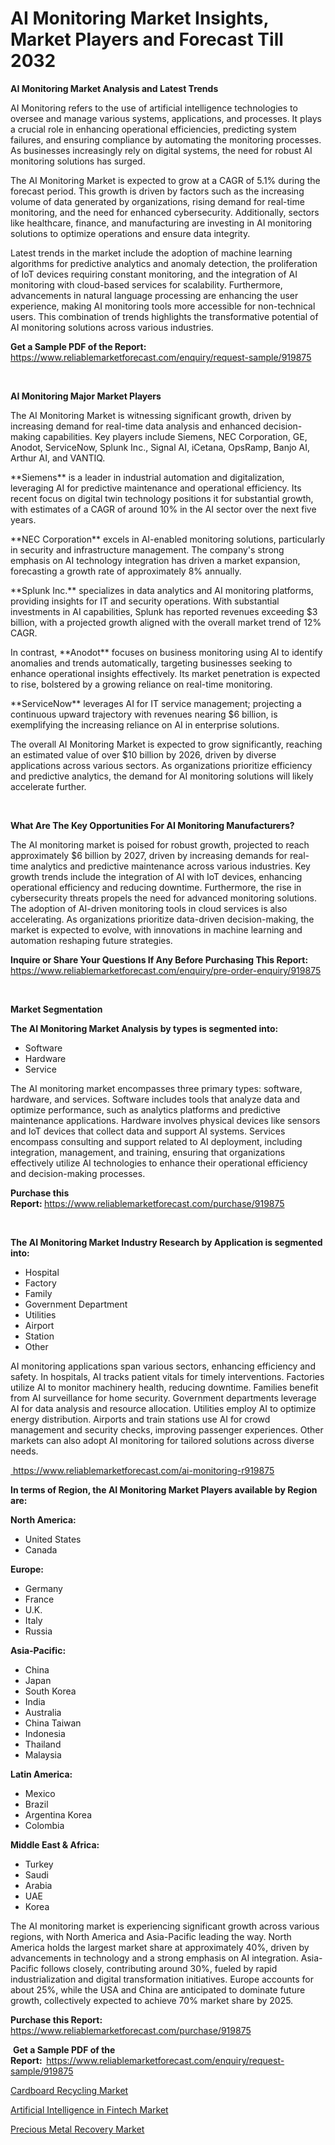 <p><h1>AI Monitoring Market Insights, Market Players and Forecast Till 2032</h1></p><p><strong>AI Monitoring Market Analysis and Latest Trends</strong></p>
<p><p>AI Monitoring refers to the use of artificial intelligence technologies to oversee and manage various systems, applications, and processes. It plays a crucial role in enhancing operational efficiencies, predicting system failures, and ensuring compliance by automating the monitoring processes. As businesses increasingly rely on digital systems, the need for robust AI monitoring solutions has surged.</p><p>The AI Monitoring Market is expected to grow at a CAGR of 5.1% during the forecast period. This growth is driven by factors such as the increasing volume of data generated by organizations, rising demand for real-time monitoring, and the need for enhanced cybersecurity. Additionally, sectors like healthcare, finance, and manufacturing are investing in AI monitoring solutions to optimize operations and ensure data integrity.</p><p>Latest trends in the market include the adoption of machine learning algorithms for predictive analytics and anomaly detection, the proliferation of IoT devices requiring constant monitoring, and the integration of AI monitoring with cloud-based services for scalability. Furthermore, advancements in natural language processing are enhancing the user experience, making AI monitoring tools more accessible for non-technical users. This combination of trends highlights the transformative potential of AI monitoring solutions across various industries.</p></p>
<p><strong>Get a Sample PDF of the Report:&nbsp;</strong> <a href="https://www.reliablemarketforecast.com/enquiry/request-sample/919875?utm_campaign=1167&utm_medium=2&utm_source=Github&utm_content=ia&utm_term=06032025&utm_id=ai-monitoring">https://www.reliablemarketforecast.com/enquiry/request-sample/919875</a></p>
<p>&nbsp;</p>
<p><strong>AI Monitoring Major Market Players</strong></p>
<p><p>The AI Monitoring Market is witnessing significant growth, driven by increasing demand for real-time data analysis and enhanced decision-making capabilities. Key players include Siemens, NEC Corporation, GE, Anodot, ServiceNow, Splunk Inc., Signal AI, iCetana, OpsRamp, Banjo AI, Arthur AI, and VANTIQ.</p><p>**Siemens** is a leader in industrial automation and digitalization, leveraging AI for predictive maintenance and operational efficiency. Its recent focus on digital twin technology positions it for substantial growth, with estimates of a CAGR of around 10% in the AI sector over the next five years.</p><p>**NEC Corporation** excels in AI-enabled monitoring solutions, particularly in security and infrastructure management. The company's strong emphasis on AI technology integration has driven a market expansion, forecasting a growth rate of approximately 8% annually.</p><p>**Splunk Inc.** specializes in data analytics and AI monitoring platforms, providing insights for IT and security operations. With substantial investments in AI capabilities, Splunk has reported revenues exceeding $3 billion, with a projected growth aligned with the overall market trend of 12% CAGR.</p><p>In contrast, **Anodot** focuses on business monitoring using AI to identify anomalies and trends automatically, targeting businesses seeking to enhance operational insights effectively. Its market penetration is expected to rise, bolstered by a growing reliance on real-time monitoring.</p><p>**ServiceNow** leverages AI for IT service management; projecting a continuous upward trajectory with revenues nearing $6 billion, is exemplifying the increasing reliance on AI in enterprise solutions.</p><p>The overall AI Monitoring Market is expected to grow significantly, reaching an estimated value of over $10 billion by 2026, driven by diverse applications across various sectors. As organizations prioritize efficiency and predictive analytics, the demand for AI monitoring solutions will likely accelerate further.</p></p>
<p>&nbsp;</p>
<p><strong>What Are The Key Opportunities For AI Monitoring Manufacturers?</strong></p>
<p><p>The AI monitoring market is poised for robust growth, projected to reach approximately $6 billion by 2027, driven by increasing demands for real-time analytics and predictive maintenance across various industries. Key growth trends include the integration of AI with IoT devices, enhancing operational efficiency and reducing downtime. Furthermore, the rise in cybersecurity threats propels the need for advanced monitoring solutions. The adoption of AI-driven monitoring tools in cloud services is also accelerating. As organizations prioritize data-driven decision-making, the market is expected to evolve, with innovations in machine learning and automation reshaping future strategies.</p></p>
<p><strong>Inquire or Share Your Questions If Any Before Purchasing This Report:</strong> <a href="https://www.reliablemarketforecast.com/enquiry/pre-order-enquiry/919875?utm_campaign=1167&utm_medium=2&utm_source=Github&utm_content=ia&utm_term=06032025&utm_id=ai-monitoring">https://www.reliablemarketforecast.com/enquiry/pre-order-enquiry/919875</a></p>
<p>&nbsp;</p>
<p><strong>Market Segmentation</strong></p>
<p><strong>The AI Monitoring Market Analysis by types is segmented into:</strong></p>
<p><ul><li>Software</li><li>Hardware</li><li>Service</li></ul></p>
<p><p>The AI monitoring market encompasses three primary types: software, hardware, and services. Software includes tools that analyze data and optimize performance, such as analytics platforms and predictive maintenance applications. Hardware involves physical devices like sensors and IoT devices that collect data and support AI systems. Services encompass consulting and support related to AI deployment, including integration, management, and training, ensuring that organizations effectively utilize AI technologies to enhance their operational efficiency and decision-making processes.</p></p>
<p><strong>Purchase this Report:&nbsp;</strong><a href="https://www.reliablemarketforecast.com/purchase/919875?utm_campaign=1167&utm_medium=2&utm_source=Github&utm_content=ia&utm_term=06032025&utm_id=ai-monitoring">https://www.reliablemarketforecast.com/purchase/919875</a></p>
<p>&nbsp;</p>
<p><strong>The AI Monitoring Market Industry Research by Application is segmented into:</strong></p>
<p><ul><li>Hospital</li><li>Factory</li><li>Family</li><li>Government Department</li><li>Utilities</li><li>Airport</li><li>Station</li><li>Other</li></ul></p>
<p><p>AI monitoring applications span various sectors, enhancing efficiency and safety. In hospitals, AI tracks patient vitals for timely interventions. Factories utilize AI to monitor machinery health, reducing downtime. Families benefit from AI surveillance for home security. Government departments leverage AI for data analysis and resource allocation. Utilities employ AI to optimize energy distribution. Airports and train stations use AI for crowd management and security checks, improving passenger experiences. Other markets can also adopt AI monitoring for tailored solutions across diverse needs.</p></p>
<p><a href="https://www.reliablemarketforecast.com/ai-monitoring-r919875?utm_campaign=1167&utm_medium=2&utm_source=Github&utm_content=ia&utm_term=06032025&utm_id=ai-monitoring">&nbsp;https://www.reliablemarketforecast.com/ai-monitoring-r919875</a></p>
<p><strong>In terms of Region, the AI Monitoring Market Players available by Region are:</strong></p>
<p>
    <p> <strong> North America: </strong>
        <ul>
            <li>United States</li>
            <li>Canada</li>
        </ul>
        </p> 
    <p> <strong> Europe: </strong>
        <ul>
            <li>Germany</li>
            <li>France</li>
            <li>U.K.</li>
            <li>Italy</li>
            <li>Russia</li>
        </ul>
        </p> 
    <p> <strong> Asia-Pacific: </strong>
        <ul>
            <li>China</li>
            <li>Japan</li>
            <li>South Korea</li>
            <li>India</li>
            <li>Australia</li>
            <li>China Taiwan</li>
            <li>Indonesia</li>
            <li>Thailand</li>
            <li>Malaysia</li>
        </ul>
        </p> 
    <p> <strong> Latin America: </strong>
        <ul>
            <li>Mexico</li>
            <li>Brazil</li>
            <li>Argentina Korea</li>
            <li>Colombia</li>
        </ul>
        </p> 
    <p> <strong> Middle East & Africa: </strong>
        <ul>
            <li>Turkey</li>
            <li>Saudi</li>
            <li>Arabia</li>
            <li>UAE</li>
            <li>Korea</li>
        </ul>
    </p>
    </p>
<p><p>The AI monitoring market is experiencing significant growth across various regions, with North America and Asia-Pacific leading the way. North America holds the largest market share at approximately 40%, driven by advancements in technology and a strong emphasis on AI integration. Asia-Pacific follows closely, contributing around 30%, fueled by rapid industrialization and digital transformation initiatives. Europe accounts for about 25%, while the USA and China are anticipated to dominate future growth, collectively expected to achieve 70% market share by 2025.</p></p>
<p><strong>Purchase this Report: </strong><a href="https://www.reliablemarketforecast.com/purchase/919875?utm_campaign=1167&utm_medium=2&utm_source=Github&utm_content=ia&utm_term=06032025&utm_id=ai-monitoring">https://www.reliablemarketforecast.com/purchase/919875</a></p>
<p>&nbsp;<strong>Get a Sample PDF of the Report:&nbsp;&nbsp;</strong><a href="https://www.reliablemarketforecast.com/enquiry/request-sample/919875?utm_campaign=1167&utm_medium=2&utm_source=Github&utm_content=ia&utm_term=06032025&utm_id=ai-monitoring">https://www.reliablemarketforecast.com/enquiry/request-sample/919875</a></p>
<p><strong></strong></p>
<p><p><a href="https://github.com/maaniwilka9y/Market-Research-Report-List-1/blob/main/cardboard-recycling-market.md?utm_campaign=1167&utm_medium=2&utm_source=Github&utm_content=ia&utm_term=06032025&utm_id=ai-monitoring">Cardboard Recycling Market</a></p><p><a href="https://github.com/damjiederyd/Market-Research-Report-List-1/blob/main/artificial-intelligence-in-fintech-market.md?utm_campaign=1167&utm_medium=2&utm_source=Github&utm_content=ia&utm_term=06032025&utm_id=ai-monitoring">Artificial Intelligence in Fintech Market</a></p><p><a href="https://github.com/guneycigdem35/Market-Research-Report-List-5/blob/main/precious-metal-recovery-market.md?utm_campaign=1167&utm_medium=2&utm_source=Github&utm_content=ia&utm_term=06032025&utm_id=ai-monitoring">Precious Metal Recovery Market</a></p></p>